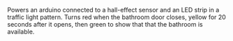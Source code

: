 Powers an arduino connected to a hall-effect sensor and an LED strip in a
traffic light pattern. Turns red when the bathroom door closes, yellow for 20
seconds after it opens, then green to show that that the bathroom is
available.
